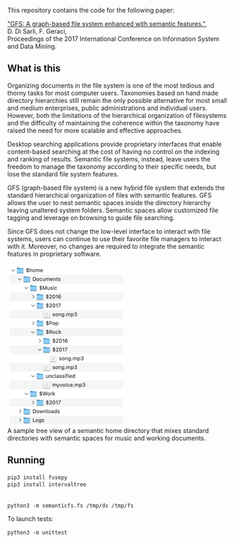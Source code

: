 This repository contains the code for the following paper:

["GFS: A graph-based file system enhanced with semantic features."](https://www-old.iit.cnr.it/sites/default/files/gfs.pdf),  
D. Di Sarli, F. Geraci,  
Proceedings of the 2017 International Conference on Information System and Data Mining.

## What is this

Organizing documents in the file system is one of the most tedious and thorny tasks for most computer users. Taxonomies based on hand made directory hierarchies still remain the only possible alternative for most small and medium enterprises, public administrations and individual users. However, both the limitations of the hierarchical organization of filesystems and the difficulty of maintaining the coherence within the taxonomy have raised the need for more scalable and effective approaches.

Desktop searching applications provide proprietary interfaces that enable content-based searching at the cost of having no control on the indexing and ranking of results. Semantic file systems, instead, leave users the freedom to manage the taxonomy according to their specific needs, but lose the standard file system features.

GFS (graph-based file system) is a new hybrid file system that extends the standard hierarchical organization of files with semantic features. GFS allows the user to nest semantic spaces inside the directory hierarchy leaving unaltered system folders. Semantic spaces allow customized file tagging and leverage on browsing to guide file searching.

Since GFS does not change the low-level interface to interact with file systems, users can continue to use their favorite file managers to interact with it. Moreover, no changes are required to integrate the semantic features in proprietary software.

<img src="figure.png" width="262"></img>  
A sample tree view of a semantic home directory that mixes standard directories with semantic spaces for music and working documents.

## Running

    pip3 install fusepy
    pip3 install intervaltree


    python3 -m semanticfs.fs /tmp/ds /tmp/fs

To launch tests:

    python3 -m unittest
